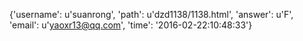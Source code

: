 {'username': u'suanrong', 'path': u'dzd1138/1138.html', 'answer': u'F', 'email': u'yaoxr13@qq.com', 'time': '2016-02-22:10:48:33'}